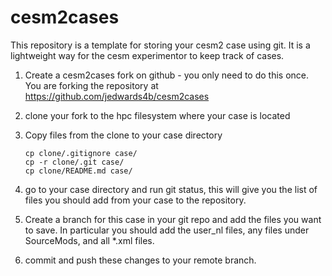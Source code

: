# cesm2cases

This repository is a template for storing your cesm2 case using git.
It is a lightweight way for the cesm experimentor to keep track of cases.

1. Create a cesm2cases fork on github - you only need to do this once.   You are forking the
    repository at https://github.com/jedwards4b/cesm2cases
2. clone your fork to the hpc filesystem where your case is located
3. Copy files from the clone to your case directory
    ```
    cp clone/.gitignore case/
    cp -r clone/.git case/
    cp clone/README.md case/
    ```
4. go to your case directory and run git status, this will give you
    the list of files you should add from your case to the repository.

5. Create a branch for this case in your git repo and add the files you want to save.
    In particular you should add the user_nl files, any files under
    SourceMods, and all *.xml files.

6. commit and push these changes to your remote branch.